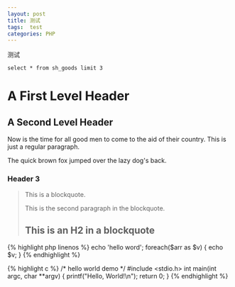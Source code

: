 ```yaml
---
layout: post
title: 测试
tags:  test
categories: PHP
---
```


测试



`select * from sh_goods limit 3`

A First Level Header
====================
A Second Level Header
---------------------

Now is the time for all good men to come to
the aid of their country. This is just a
regular paragraph.

The quick brown fox jumped over the lazy
dog's back.
### Header 3

> This is a blockquote.
> 
> This is the second paragraph in the blockquote.
>
> ## This is an H2 in a blockquote

{% highlight php linenos %} 
	echo 'hello word'; 
	foreach($arr as $v)
	{
		echo $v;
	}
{% endhighlight %}



{% highlight c %}
/* hello world demo */
#include <stdio.h>
int main(int argc, char **argv)
{
    printf("Hello, World!\n");
    return 0;
}
{% endhighlight %}
